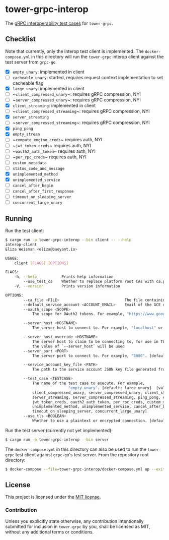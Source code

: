 # tower-grpc-interop

The [gRPC interoperability test cases](https://github.com/grpc/grpc/blob/master/doc/interop-test-descriptions.md) for `tower-grpc`.

## Checklist

Note that currently, only the interop test client is implemented. The `docker-compose.yml` in this directory will run the `tower-grpc` interop client against the test server from `grpc-go`.

- [x] `empty_unary`: implemented in client
- [ ] `cacheable_unary`: started, requires request context implementation to set cacheable flag
- [x] `large_unary`: implemented in client
- [ ] ~`client_compressed_unary`~: requires gRPC compression, NYI
- [ ] ~`server_compressed_unary`~: requires gRPC compression, NYI
- [x] `client_streaming`: implemented in client
- [ ] ~`client_compressed_streaming`~: requires gRPC compression, NYI
- [x] `server_streaming`
- [ ] ~`server_compressed_streaming`~: requires gRPC compression, NYI
- [x] `ping_pong`
- [x] `empty_stream`
- [ ] ~`compute_engine_creds`~ requires auth, NYI
- [ ] ~`jwt_token_creds`~ requires auth, NYI
- [ ] ~`oauth2_auth_token`~ requires auth, NYI
- [ ] ~`per_rpc_creds`~ requires auth, NYI
- [ ] `custom_metadata`
- [ ] `status_code_and_message`
- [x] `unimplemented_method`
- [x] `unimplemented_service`
- [ ] `cancel_after_begin`
- [ ] `cancel_after_first_response`
- [ ] `timeout_on_sleeping_server`
- [ ] `concurrent_large_unary`

## Running

Run the test client:

```bash
$ cargo run -p tower-grpc-interop --bin client -- --help
interop-client
Eliza Weisman <eliza@buoyant.io>

USAGE:
    client [FLAGS] [OPTIONS]

FLAGS:
    -h, --help           Prints help information
        --use_test_ca    Whether to replace platform root CAs with ca.pem as the CA root.
    -V, --version        Prints version information

OPTIONS:
        --ca_file <FILE>                             The file containing the CA root cert file [default: ca.pem]
        --default_service_account <ACCOUNT_EMAIL>    Email of the GCE default service account.
        --oauth_scope <SCOPE>
            The scope for OAuth2 tokens. For example, "https://www.googleapis.com/auth/xapi.zoo".

        --server_host <HOSTNAME>
            The server host to connect to. For example, "localhost" or "127.0.0.1" [default: 127.0.0.1]

        --server_host_override <HOSTNAME>
            The server host to claim to be connecting to, for use in TLS and HTTP/2 :authority header. If unspecified,
            the value of `--server_host` will be used
        --server_port <PORT>
            The server port to connect to. For example, "8080". [default: 10000]

        --service_account_key_file <PATH>
            The path to the service account JSON key file generated from GCE developer console.

        --test_case <TESTCASE>
            The name of the test case to execute. For example,
                            "empty_unary". [default: large_unary]  [values: empty_unary, cacheable_unary, large_unary,
            client_compressed_unary, server_compressed_unary, client_streaming, client_compressed_streaming,
            server_streaming, server_compressed_streaming, ping_pong, empty_stream, compute_engine_creds,
            jwt_token_creds, oauth2_auth_token, per_rpc_creds, custom_metadata, status_code_and_message,
            unimplemented_method, unimplemented_service, cancel_after_begin, cancel_after_first_response,
            timeout_on_sleeping_server, concurrent_large_unary]
        --use_tls <BOOLEAN>
            Whether to use a plaintext or encrypted connection. [default: false]  [values: true, false]
```

Run the test server (currently not yet implemented):

```bash
$ cargo run -p tower-grpc-interop --bin server
```

The `docker-compose.yml` in this directory can also be used to run the `tower-grpc` test client against `grpc-go`'s test server. From the repository root directory:

```bash
$ docker-compose --file=tower-grpc-interop/docker-compose.yml up --exit-code-from client-tower
```

## License

This project is licensed under the [MIT license](LICENSE).

### Contribution

Unless you explicitly state otherwise, any contribution intentionally submitted
for inclusion in `tower-grpc` by you, shall be licensed as MIT, without any
additional terms or conditions.
